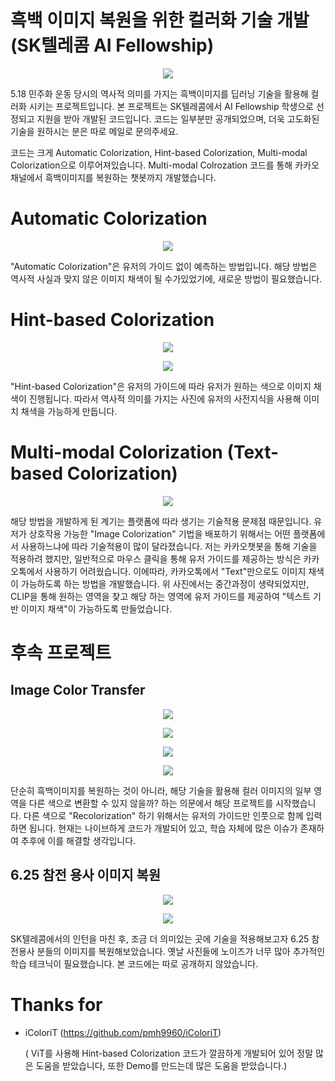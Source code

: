 # 흑백 이미지 복원을 위한 컬러화 기술 개발 (SK텔레콤 AI Fellowship)
<p align="center"><img src="./example/many_people_nature.gif"></p>

5.18 민주화 운동 당시의 역사적 의미를 가지는 흑백이미지를 딥러닝 기술을 활용해 컬러화 시키는 프로젝트입니다. 본 프로젝트는 SK텔레콤에서 AI Fellowship 학생으로 선정되고 지원을 받아 개발된 코드입니다. 코드는 일부분만 공개되었으며, 더욱 고도화된 기술을 원하시는 분은 따로 메일로 문의주세요.

코드는 크게 Automatic Colorization, Hint-based Colorization, Multi-modal Colorization으로 이루어져있습니다. Multi-modal Colrozation 코드를 통해 카카오채널에서 흑백이미지를 복원하는 챗봇까지 개발했습니다.

# Automatic Colorization
<p align="center"><img src="./example/vis1.gif"></p>

"Automatic Colorization"은 유저의 가이드 없이 예측하는 방법입니다. 해당 방법은 역사적 사실과 맞지 않은 이미지 채색이 될 수가있었기에, 새로운 방법이 필요했습니다.

# Hint-based Colorization
<p align="center"><img src="./example/model.png"></p>
<p align="center"><img src="./example/video1.gif"></p>

"Hint-based Colorization"은 유저의 가이드에 따라 유저가 원하는 색으로 이미지 채색이 진행됩니다. 따라서 역사적 의미를 가지는 사진에 유저의 사전지식을 사용해 이미치 채색을 가능하게 만듭니다.

# Multi-modal Colorization (Text-based Colorization)
<p align="center"><img src="./example/multi.jpg"></p>

해당 방법을 개발하게 된 계기는 플랫폼에 따라 생기는 기술적용 문제점 때문입니다. 유저가 상호작용 가능한 "Image Colorization" 기법을 배포하기 위해서는 어떤 플랫폼에서 사용하느냐에 따라 기술적용이 많이 달라졌습니다. 저는 카카오챗봇을 통해 기술을 적용하려 했지만, 일반적으로 마우스 클릭을 통해 유저 가이드를 제공하는 방식은 카카오톡에서 사용하기 어려웠습니다.
이에따라, 카카오톡에서 "Text"만으로도 이미지 채색이 가능하도록 하는 방법을 개발했습니다. 위 사진에서는 중간과정이 생략되었지만, CLIP을 통해 원하는 영역을 찾고 해당 하는 영역에 유저 가이드를 제공하여 "텍스트 기반 이미지 채색"이 가능하도록 만들었습니다.


# 후속 프로젝트
## Image Color Transfer
<p align="center"><img src="./example/transfer1.png"></p>
<p align="center"><img src="./example/transfer2.png"></p>
<p align="center"><img src="./example/transfer3.png"></p>
<p align="center"><img src="./example/transfer4.png"></p>

단순히 흑백이미지를 복원하는 것이 아니라, 해당 기술을 활용해 컬러 이미지의 일부 영역을 다른 색으로 변환할 수 있지 않을까? 하는 의문에서 해당 프로젝트를 시작했습니다. 다른 색으로 "Recolorization" 하기 위해서는 유저의 가이드만 인풋으로 함께 입력하면 됩니다. 현재는 나이브하게 코드가 개발되어 있고, 학습 자체에 많은 이슈가 존재하여 추후에 이를 해결할 생각입니다.



## 6.25 참전 용사 이미지 복원
<p align="center"><img src="./example/625_1.png"></p>
<p align="center"><img src="./example/625_2.png"></p>

SK텔레콤에서의 인턴을 마친 후, 조금 더 의미있는 곳에 기술을 적용해보고자 6.25 참전용사 분들의 이미지를 복원해보았습니다. 옛날 사진들에 노이즈가 너무 많아 추가적인 학습 테크닉이 필요했습니다. 본 코드에는 따로 공개하지 않았습니다.


# Thanks for
- iColoriT (https://github.com/pmh9960/iColoriT)

    ( ViT를 사용해 Hint-based Colorization 코드가 깔끔하게 개발되어 있어 정말 많은 도움을 받았습니다, 또한 Demo를 만드는데 많은 도움을 받았습니다.)
